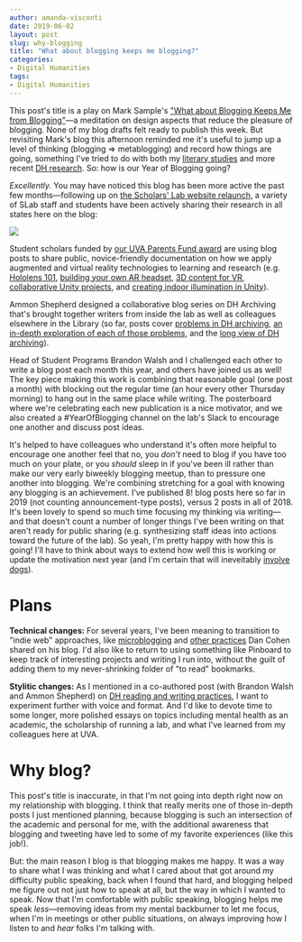 ```yaml
---
author: amanda-visconti
date: 2019-06-02
layout: post
slug: why-blogging
title: "What about blogging keeps me blogging?"
categories:
- Digital Humanities
tags:
- Digital Humanities
---
```

This post's title is a play on Mark Sample's ["What about Blogging Keeps Me from Blogging"](http://www.samplereality.com/2018/07/24/what-about-blogging-keeps-me-from-blogging/)—a meditation on design aspects that reduce the pleasure of blogging. None of my blog drafts felt ready to publish this week. But revisiting Mark's blog this afternoon reminded me it's useful to jump up a level of thinking (blogging => metablogging) and record how things are going, something I've tried to do with both my [literary studies](http://literaturegeek.com/tag/grad-advice/) and more recent [DH research](http://literaturegeek.com/tag/meta-dh/). So: how is our Year of Blogging going?

*Excellently.* You may have noticed this blog has been more active the past few months—following up on [the Scholars' Lab website relaunch](https://scholarslab.lib.virginia.edu/blog/site-relaunch/), a variety of SLab staff and students have been actively sharing their research in all states here on the blog:

![](https://raw.githubusercontent.com/scholarslab/scholarslab.org/master/assets/post-media/2019-06-02-YearOfBloggingPoster_May2_2019.jpg)

Student scholars funded by [our UVA Parents Fund award](https://scholarslab.lib.virginia.edu/blog/parents-fund-award/) are using blog posts to share public, novice-friendly documentation on how we apply augmented and virtual reality technologies to learning and research (e.g. [Hololens 101](https://scholarslab.lib.virginia.edu/blog/hololens-guide/), [building your own AR headset](https://scholarslab.lib.virginia.edu/blog/lessons-north-star/), [3D content for VR](https://scholarslab.lib.virginia.edu/blog/3d-content-vr/), [collaborative Unity projects](https://scholarslab.lib.virginia.edu/blog/sharing-unity-project/), and [creating indoor illumination in Unity](https://scholarslab.lib.virginia.edu/blog/light-emitting-objects/)). 

Ammon Shepherd designed a collaborative blog series on DH Archiving that's brought together writers from inside the lab as well as colleagues elsewhere in the Library (so far, posts cover [problems in DH archiving](https://scholarslab.lib.virginia.edu/blog/archiving-dh-part-one/), [an in-depth exploration of each of those problems](https://scholarslab.lib.virginia.edu/blog/archiving-dh-part-2-the-problem-in-detail/), and the [long view of DH archiving](https://scholarslab.lib.virginia.edu/blog/archiving-dh-part-3-the-long-view/)).

Head of Student Programs Brandon Walsh and I challenged each other to write a blog post each month this year, and others have joined us as well! The key piece making this work is combining that reasonable goal (one post a month) with blocking out the regular time (an hour every other Thursday morning) to hang out in the same place while writing. The posterboard where we're celebrating each new publication is a nice motivator, and we also created a #YearOfBlogging channel on the lab's Slack to encourage one another and discuss post ideas.

It's helped to have colleagues who understand it's often more helpful to encourage one another feel that no, you *don't* need to blog if you have too much on your plate, or you *should* sleep in if you've been ill rather than make our very early biweekly blogging meetup, than to pressure one another into blogging. We're combining stretching for a goal with knowing any blogging is an achievement. I've published 8! blog posts here so far in 2019 (not counting announcement-type posts), versus 2 posts in all of 2018. It's been lovely to spend so much time focusing my thinking via writing—and that doesn't count a number of longer things I've been writing on that aren't ready for public sharing (e.g. synthesizing staff ideas into actions toward the future of the lab). So yeah, I'm pretty happy with how this is going! I'll have to think about ways to extend how well this is working or update the motivation next year (and I'm certain that will ineveitably [involve dogs](https://twitter.com/scholars_lab)).

# Plans
**Technical changes:** For several years, I've been meaning to transition to "indie web" approaches, like [microblogging](http://literaturegeek.micro.blog/) and [other practices](https://dancohen.org/2018/06/26/going-indie-on-social-media/) Dan Cohen shared on his blog. I'd also like to return to using something like Pinboard to keep track of interesting projects and writing I run into, without the guilt of adding them to my never-shrinking folder of "to read" bookmarks.

**Stylitic changes:** As I mentioned in a co-authored post (with Brandon Walsh and Ammon Shepherd) on [DH reading and writing practices](https://scholarslab.lib.virginia.edu/blog/i-o-reading-writing-as-a-digital-humanist/), I want to experiment further with voice and format. And I'd like to devote time to some longer, more polished essays on topics including mental health as an academic, the scholarship of running a lab, and what I've learned from my colleagues here at UVA.

# Why blog?
This post's title is inaccurate, in that I'm not going into depth right now on my relationship with blogging. I think that really merits one of those in-depth posts I just mentioned planning, because blogging is such an intersection of the academic and personal for me, with the additional awareness that blogging and tweeting have led to some of my favorite experiences (like this job!). 

But: the main reason I blog is that blogging makes me happy. It was a way to share what I was thinking and what I cared about that got around my difficulty public speaking, back when I found that hard, and blogging helped me figure out not just how to speak at all, but the way in which I wanted to speak. Now that I'm comfortable with public speaking, blogging helps me speak *less*—removing ideas from my mental backburner to let me focus, when I'm in meetings or other public situations, on always improving how I listen to and *hear* folks I'm talking with.
